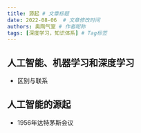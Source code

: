 ```yaml
---
title: 源起 # 文章标题
date: 2022-08-06  # 文章修改时间
authors: 奥陶气室 # 作者昵称
tags: [深度学习，知识体系] # Tag标签
---
```


## 人工智能、机器学习和深度学习
- 区别与联系

## 人工智能的源起
- 1956年达特茅斯会议



